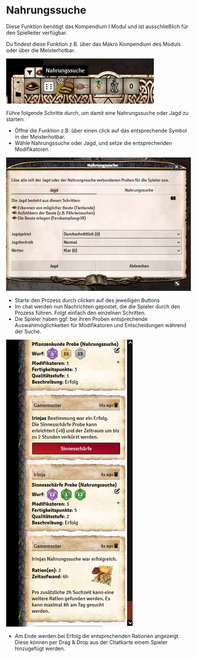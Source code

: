 # Nahrungssuche

Diese Funktion benötigt das Kompendium I Modul und ist ausschließlich für den Spielleiter verfügbar.

Du findest diese Funktion z.B. über das Makro Kompendium des Moduls oder über die Meisterhotbar.

![Nahrungssuche](de/images/nahrungssuche-1.png)

Führe folgende Schritte durch, um damit eine Nahrungssuche oder Jagd zu starten:

* Öffne die Funktion z.B. über einen click auf das entsprechende Symbol in der Meisterhotbar.
* Wähle Nahrungssuche oder Jagd, und setze die entsprechenden Modifikatoren

![Nahrungssuche](de/images/nahrungssuche-2.png)

* Starte den Prozess durch clicken auf des jeweiligen Buttons
* Im chat werden nun Nachrichten gepostet, die die Spieler durch den Prozess führen. Folgt einfach den einzelnen Schritten.
* Die Spieler haben ggf. bei ihren Proben entsprechende Auswahlmöglichkeiten für Modifikatoren und Entscheidungen während der Suche.

![Nahrungssuche](de/images/nahrungssuche-3.png)

* Am Ende werden bei Erfolg die entsprechenden Rationen angezeigt. Diese können per Drag & Drop aus der Chatkarte einem Spieler hinzugefügt werden.